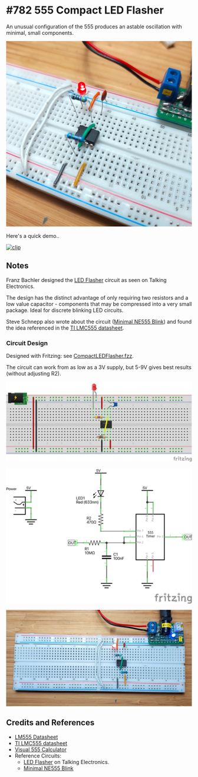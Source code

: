 # #782 555 Compact LED Flasher

An unusual configuration of the 555 produces an astable oscillation with minimal, small components.

![Build](./assets/CompactLEDFlasher_build.jpg?raw=true)

Here's a quick demo..

[![clip](https://img.youtube.com/vi/_2756x0eOyg/0.jpg)](https://www.youtube.com/watch?v=_2756x0eOyg)

## Notes

Franz Bachler designed the
[LED Flasher](https://www.talkingelectronics.com/projects/50%20-%20555%20Circuits/50%20-%20555%20Circuits.html#LED-Flasher)
circuit as seen on Talking Electronics.

The design has the distinct advantage of only requiring two resistors and a low value capacitor -
components that may be compressed into a very small package. Ideal for discrete blinking LED circuits.

Steve Schnepp also wrote about the circuit ([Minimal NE555 Blink](https://blog.pwkf.org/2022/01/23/simplest-blink.html))
and found the idea referenced in the [TI LMC555 datasheet](https://www.ti.com/lit/ds/symlink/lmc555.pdf).

### Circuit Design

Designed with Fritzing: see [CompactLEDFlasher.fzz](./CompactLEDFlasher.fzz).

The circuit can work from as low as a 3V supply, but 5-9V gives best results (without adjusting R2).

![bb](./assets/CompactLEDFlasher_bb.jpg?raw=true)

![schematic](./assets/CompactLEDFlasher_schematic.jpg?raw=true)

![bb_build](./assets/CompactLEDFlasher_bb_build.jpg?raw=true)

## Credits and References

* [LM555 Datasheet](https://www.futurlec.com/Linear/LM555CN.shtml)
* [TI LMC555 datasheet](https://www.ti.com/lit/ds/symlink/lmc555.pdf)
* [Visual 555 Calculator](https://visual555.tardate.com)
* Reference Circuits:
    * [LED Flasher](https://www.talkingelectronics.com/projects/50%20-%20555%20Circuits/50%20-%20555%20Circuits.html#LED-Flasher) on Talking Electronics.
    * [Minimal NE555 Blink](https://blog.pwkf.org/2022/01/23/simplest-blink.html)
